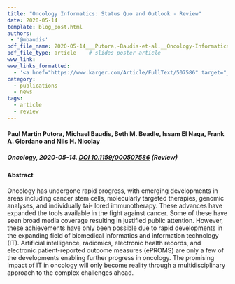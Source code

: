 ```yaml
---
title: "Oncology Informatics: Status Quo and Outlook - Review"
date: 2020-05-14
template: blog_post.html 
authors:
 - '@mbaudis'
pdf_file_name: 2020-05-14___Putora,-Baudis-et-al.__Oncology-Informatics--Status-Quo-and-Outlook__Oncology,-review.pdf
pdf_file_type: article    # slides poster article
www_link:
www_links_formatted:
  - '<a href="https://www.karger.com/Article/FullText/507586" target="_blank">[article @ Oncology]</a>'
category:
  - publications
  - news
tags:
  - article
  - review
---
```


#### Paul Martin Putora, Michael Baudis, Beth M. Beadle, Issam El Naqa, Frank A. Giordano and Nils H. Nicolay
##### Oncology, 2020-05-14. [DOI 10.1159/000507586](https://doi.org/10.1159/000507586) (Review)
<!--more-->

#### Abstract

Oncology has undergone rapid progress, with emerging developments in areas including cancer stem cells, molecularly targeted therapies, genomic analyses, and individually tai- lored immunotherapy. These advances have expanded the tools available in the fight against cancer. Some of these have seen broad media coverage resulting in justified public attention. However, these achievements have only been possible due to rapid developments in the expanding field of biomedical informatics and information technology (IT). Artificial intelligence, radiomics, electronic health records, and electronic patient-reported outcome measures (ePROMS) are only a few of the developments enabling further progress in oncology. The promising impact of IT in oncology will only become reality through a multidisciplinary approach to the complex challenges ahead.
